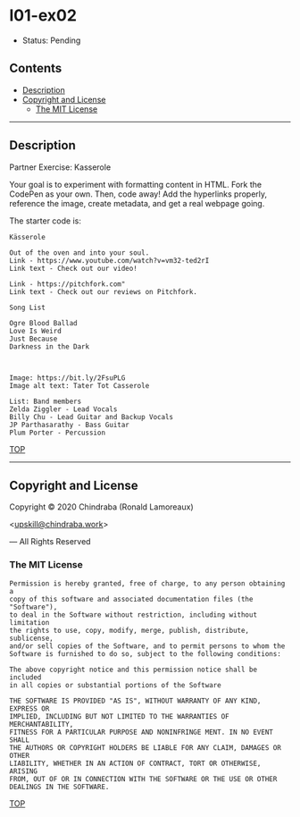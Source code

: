 # l01-ex02

- Status: Pending

## Contents

-  [Description](#description)
-  [Copyright and License](#copyright-and-license)
   -  [The MIT License](#the-mit-license)

---
## Description

Partner Exercise: Kasserole

Your goal is to experiment with formatting content in HTML. Fork the CodePen as your own. Then, code away! Add the hyperlinks properly, reference the image, create metadata, and get a real webpage going.

The starter code is:

    Kässerole

    Out of the oven and into your soul.
    Link - https://www.youtube.com/watch?v=vm32-ted2rI
    Link text - Check out our video!

    Link - https://pitchfork.com"
    Link text - Check out our reviews on Pitchfork.

    Song List

    Ogre Blood Ballad
    Love Is Weird
    Just Because
    Darkness in the Dark



    Image: https://bit.ly/2FsuPLG
    Image alt text: Tater Tot Casserole

    List: Band members
    Zelda Ziggler - Lead Vocals
    Billy Chu - Lead Guitar and Backup Vocals
    JP Parthasarathy - Bass Guitar
    Plum Porter - Percussion

[TOP](#contents)

---
## Copyright and License

Copyright © 2020  Chindraba (Ronald Lamoreaux)

<[upskill@chindraba.work](mailto:upskill@chindraba.work?subject='l01-ex02')>

— All Rights Reserved

### The MIT License
    
    Permission is hereby granted, free of charge, to any person obtaining a
    copy of this software and associated documentation files (the "Software"),
    to deal in the Software without restriction, including without limitation
    the rights to use, copy, modify, merge, publish, distribute, sublicense,
    and/or sell copies of the Software, and to permit persons to whom the
    Software is furnished to do so, subject to the following conditions:

    The above copyright notice and this permission notice shall be included
    in all copies or substantial portions of the Software

    THE SOFTWARE IS PROVIDED "AS IS", WITHOUT WARRANTY OF ANY KIND, EXPRESS OR
    IMPLIED, INCLUDING BUT NOT LIMITED TO THE WARRANTIES OF MERCHANTABILITY,
    FITNESS FOR A PARTICULAR PURPOSE AND NONINFRINGE MENT. IN NO EVENT SHALL
    THE AUTHORS OR COPYRIGHT HOLDERS BE LIABLE FOR ANY CLAIM, DAMAGES OR OTHER
    LIABILITY, WHETHER IN AN ACTION OF CONTRACT, TORT OR OTHERWISE, ARISING
    FROM, OUT OF OR IN CONNECTION WITH THE SOFTWARE OR THE USE OR OTHER
    DEALINGS IN THE SOFTWARE.

[TOP](#contents)

